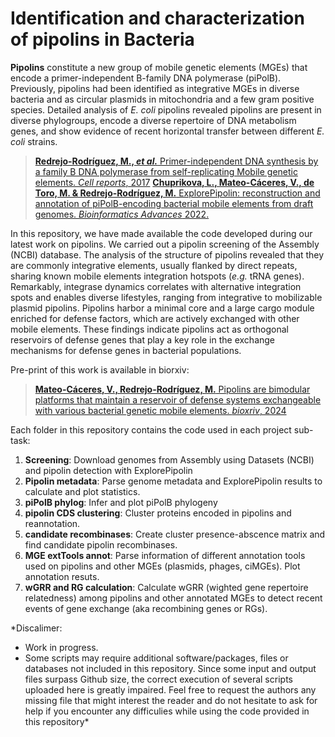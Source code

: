 # Identification and characterization of pipolins in Bacteria

**Pipolins** constitute a new group of mobile genetic elements (MGEs) that encode a primer-independent B-family DNA polymerase (piPolB). Previously, pipolins had been identified as integrative MGEs in diverse bacteria and as circular plasmids in mitochondria and a few gram positive species. Detailed analysis of *E. coli* pipolins revealed pipolins are present in diverse phylogroups, encode a diverse repertoire of DNA metabolism genes, and show evidence of recent horizontal transfer between different *E. coli* strains. 
> [**Redrejo-Rodríguez, M., *et al.*** Primer-independent DNA synthesis 
>by a family B DNA polymerase from self-replicating Mobile genetic elements. 
>*Cell reports*, 2017](https://doi.org/10.1016/j.celrep.2017.10.039)
> [**Chuprikova, L., Mateo-Cáceres, V., de Toro, M. & Redrejo-Rodríguez, M.** ExplorePipolin: reconstruction and annotation of piPolB-encoding bacterial mobile elements from draft genomes. *Bioinformatics Advances* 2022.](https://academic.oup.com/bioinformaticsadvances/advance-article/doi/10.1093/bioadv/vbac056/6659502)

In this repository, we have made available the code developed during our latest work on pipolins. We carried out a pipolin screening of the Assembly (NCBI) database. The analysis of the structure of pipolins revealed that they are commonly integrative elements, usually flanked by direct repeats, sharing known mobile elements integration hotspots (*e.g.* tRNA genes). Remarkably, integrase dynamics correlates with alternative integration spots and enables diverse lifestyles, ranging from integrative to mobilizable plasmid pipolins. Pipolins harbor a minimal core and a large cargo module enriched for defense factors, which are actively exchanged with other mobile elements. These findings indicate pipolins act as orthogonal reservoirs of defense genes that play a key role in the exchange mechanisms for defense genes in bacterial populations.

Pre-print of this work is available in biorxiv:
> [**Mateo-Cáceres, V., Redrejo-Rodríguez, M.** Pipolins are bimodular platforms that maintain a reservoir of defense systems exchangeable with various bacterial genetic mobile elements. 
>*bioxriv*, 2024](https://doi.org/10.1101/2024.05.22.595293)

Each folder in this repository contains the code used in each project sub-task:
1. **Screening**: Download genomes from Assembly using Datasets (NCBI) and pipolin detection with ExplorePipolin
1. **Pipolin metadata**: Parse genome metadata and ExplorePipolin results to calculate and plot statistics.
1. **piPolB phylog**: Infer and plot piPolB phylogeny
1. **pipolin CDS clustering**: Cluster proteins encoded in pipolins and reannotation. 
1. **candidate recombinases**: Create cluster presence-abscence matrix and find candidate pipolin recombinases.
1. **MGE extTools annot**: Parse information of different annotation tools used on pipolins and other MGEs (plasmids, phages, ciMGEs). Plot annotation resuts.
1. **wGRR and RG calculation**: Calculate wGRR (wighted gene repertoire relatedness) among pipolins and other annotated MGEs to detect recent events of gene exchange (aka recombining genes or RGs).

*Discalimer:
- Work in progress.
- Some scripts may require additional software/packages, files or databases not included in this repository. Since some input and output files surpass Github size, the correct execution of several scripts uploaded here is greatly impaired. Feel free to request the authors any missing file that might interest the reader and do not hesitate to ask for help if you encounter any difficulies while using the code provided in this repository*
